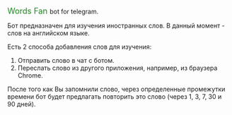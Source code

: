 <span style="font-size: large; color:forestgreen"> Words Fan </span> bot for telegram.

Бот предназначен для изучения иностранных слов. В данный момент - слов на английском языке.

Есть 2 способа добавления слов для изучения:
1. Отправить слово в чат с ботом.
2. Переслать слово из другого приложения, например, из браузера Chrome.

После того как Вы запомнили слово, через определенные промежутки времени бот будет предлагать повторить это слово (через 1, 3, 7, 30 и 90 дней).